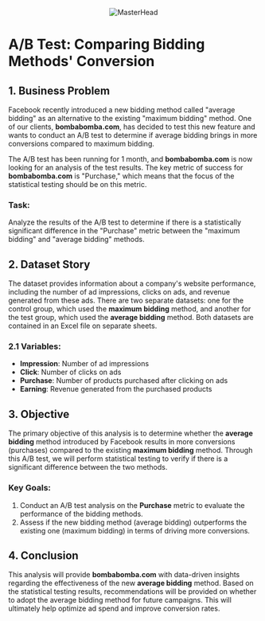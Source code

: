 <p align="center">
    <img src="https://sarasanalytics.com/wp-content/uploads/2023/04/B-Testing.png" alt="MasterHead"/>
</p>

# A/B Test: Comparing Bidding Methods' Conversion

## 1. Business Problem

Facebook recently introduced a new bidding method called "average bidding" as an alternative to the existing "maximum bidding" method. One of our clients, **bombabomba.com**, has decided to test this new feature and wants to conduct an A/B test to determine if average bidding brings in more conversions compared to maximum bidding.

The A/B test has been running for 1 month, and **bombabomba.com** is now looking for an analysis of the test results. The key metric of success for **bombabomba.com** is "Purchase," which means that the focus of the statistical testing should be on this metric.

### Task:
Analyze the results of the A/B test to determine if there is a statistically significant difference in the "Purchase" metric between the "maximum bidding" and "average bidding" methods.

## 2. Dataset Story

The dataset provides information about a company's website performance, including the number of ad impressions, clicks on ads, and revenue generated from these ads. There are two separate datasets: one for the control group, which used the **maximum bidding** method, and another for the test group, which used the **average bidding** method. Both datasets are contained in an Excel file on separate sheets.

### 2.1 Variables:
- **Impression**: Number of ad impressions
- **Click**: Number of clicks on ads
- **Purchase**: Number of products purchased after clicking on ads
- **Earning**: Revenue generated from the purchased products

## 3. Objective

The primary objective of this analysis is to determine whether the **average bidding** method introduced by Facebook results in more conversions (purchases) compared to the existing **maximum bidding** method. Through this A/B test, we will perform statistical testing to verify if there is a significant difference between the two methods.

### Key Goals:
1. Conduct an A/B test analysis on the **Purchase** metric to evaluate the performance of the bidding methods.
2. Assess if the new bidding method (average bidding) outperforms the existing one (maximum bidding) in terms of driving more conversions.

## 4. Conclusion

This analysis will provide **bombabomba.com** with data-driven insights regarding the effectiveness of the new **average bidding** method. Based on the statistical testing results, recommendations will be provided on whether to adopt the average bidding method for future campaigns. This will ultimately help optimize ad spend and improve conversion rates.
